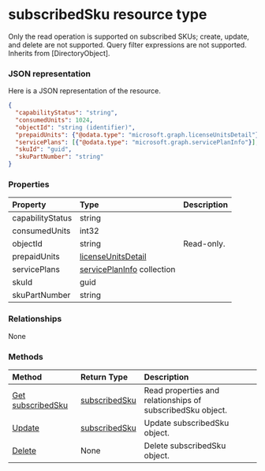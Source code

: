 # subscribedSku resource type

Only the read operation is supported on subscribed SKUs; create, update, and delete are not supported. Query filter expressions are not supported. Inherits from [DirectoryObject].

### JSON representation

Here is a JSON representation of the resource.

<!-- {
  "blockType": "resource",
  "optionalProperties": [

  ],
  "@odata.type": "microsoft.graph.subscribedsku"
}-->

```json
{
  "capabilityStatus": "string",
  "consumedUnits": 1024,
  "objectId": "string (identifier)",
  "prepaidUnits": {"@odata.type": "microsoft.graph.licenseUnitsDetail"},
  "servicePlans": [{"@odata.type": "microsoft.graph.servicePlanInfo"}],
  "skuId": "guid",
  "skuPartNumber": "string"
}

```
### Properties
| Property	   | Type	|Description|
|:---------------|:--------|:----------|
|capabilityStatus|string||
|consumedUnits|int32||
|objectId|string| Read-only.|
|prepaidUnits|[licenseUnitsDetail](licenseunitsdetail.md)||
|servicePlans|[servicePlanInfo](serviceplaninfo.md) collection||
|skuId|guid||
|skuPartNumber|string||

### Relationships
None


### Methods

| Method		   | Return Type	|Description|
|:---------------|:--------|:----------|
|[Get subscribedSku](../api/subscribedsku_get.md) | [subscribedSku](subscribedsku.md) |Read properties and relationships of subscribedSku object.|
|[Update](../api/subscribedsku_update.md) | [subscribedSku](subscribedsku.md)	|Update subscribedSku object. |
|[Delete](../api/subscribedsku_delete.md) | None |Delete subscribedSku object. |

<!-- uuid: 8fcb5dbc-d5aa-4681-8e31-b001d5168d79
2015-10-25 14:57:30 UTC -->
<!-- {
  "type": "#page.annotation",
  "description": "subscribedSku resource",
  "keywords": "",
  "section": "documentation",
  "tocPath": ""
}-->